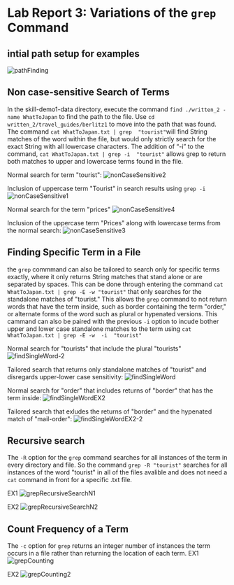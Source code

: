 Lab Report 3: Variations of the `grep` Command
================================================

intial path setup for examples
----------------------------------
![pathFinding](https://user-images.githubusercontent.com/40802485/218430135-d92de774-6d7c-4295-a8cc-f11747f80cd7.jpg)


Non case-sensitive Search of Terms
----------------------------------
In the skill-demo1-data directory, execute the command `find ./written_2 -name WhatToJapan` to find the path to the file. Use `cd written_2/travel_guides/berlitz1` to move into the path that was found. The command `cat WhatToJapan.txt | grep  "tourist"`will find String matches of the word within the file, but would only strictly search for the exact String with all lowercase characters. The addition of “-i” to the command, `cat WhatToJapan.txt | grep -i  "tourist"`
allows grep to return both matches to upper and lowercase terms found in the file.

Normal search for term "tourist":
![nonCaseSensitive2](https://user-images.githubusercontent.com/40802485/218427945-a19d7da5-3ff7-4e72-b087-55f9ed549f2a.jpg)

Inclusion of uppercase term "Tourist" in search results using `grep -i`
![nonCaseSensitive1](https://user-images.githubusercontent.com/40802485/218427920-059610a4-228b-4f27-8d46-2a4ff1cc5eba.jpg)

Normal search for the term "prices"
![nonCaseSensitive4](https://user-images.githubusercontent.com/40802485/218428824-dcb4734d-b5a1-4ba6-830a-ba1f3e57cbe1.jpg)

Inclusion of the uppercase term "Prices" along with lowercase terms from the normal search:
![nonCaseSensitive3](https://user-images.githubusercontent.com/40802485/218428814-371651ec-d114-4f7f-bc32-26c31494e898.jpg)



Finding Specific Term in a File
--------------------------------
the `grep` commmand can also be tailored to search only for specific terms exactly, where it only returns String matches that stand alone or are separated by spaces. This can be done through entering the command `cat WhatToJapan.txt | grep -E -w "tourist"` that only searches for the standalone matches of "tourist." This allows the `grep` command to not return words that have the term inside, such as border containing the term "order," or alternate forms of the word such as plural or hypenated versions. This cammand can also be paired with the previous `-i` option to incude bother upper and lower case standalone matches to the term using `cat WhatToJapan.txt | grep -E -w  -i  "tourist"`

Normal search for "tourists" that include the plural "tourists"
![findSingleWord-2](https://user-images.githubusercontent.com/40802485/218429642-76c46bf6-cc06-4c42-a54b-09b5d19dd941.jpg)

Tailored search that returns only standalone matches of "tourist" and disregards upper-lower case sensitivity:
![findSingleWord](https://user-images.githubusercontent.com/40802485/218429597-7beb1f41-bc00-4a7b-b094-71690a63149e.jpg)


Normal search for "order" that includes returns of "border" that has the term inside:
![findSingleWordEX2](https://user-images.githubusercontent.com/40802485/218429683-cde3944a-63b7-452a-9d74-de21ac1589b1.jpg)

Tailored search that exludes the returns of "border" and the hypenated match of "mail-order":
![findSingleWordEX2-2](https://user-images.githubusercontent.com/40802485/218429713-488f6cc7-ce37-41e6-b8b2-fe0cbf875d14.jpg)


Recursive search
------------------
The `-R` option for the `grep` command searches for all instances of the term in every directory and file. So the command `grep -R "tourist"` searches for all instances of the word "tourist" in all of the files avalible and does not need a `cat` command in front for a specific .txt file.

EX1
![grepRecursiveSearchN1](https://user-images.githubusercontent.com/40802485/218429849-c5e63d93-b5f5-429f-99fa-ece41fab74c1.jpg)

EX2
![grepRecursiveSearchN2](https://user-images.githubusercontent.com/40802485/218429907-5bddd9ab-513d-49bf-bdc2-30bfcbb8aeb4.jpg)


Count Frequency of a Term
--------------------------
The `-c` option for `grep` returns an integer number of instances the term occurs in a file rather than returning the location of each term.
EX1
![grepCounting](https://user-images.githubusercontent.com/40802485/218430000-f32d1bfc-ef2e-4c16-91bb-5ed400cdd0eb.jpg)

EX2
![grepCounting2](https://user-images.githubusercontent.com/40802485/218430056-4ac4582a-8b49-4abe-8db6-c82abb73a0ae.jpg)


